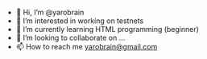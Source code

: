 - 👋 Hi, I’m @yarobrain
- 👀 I’m interested in working on testnets
- 🌱 I’m currently learning HTML programming (beginner)
- 💞️ I’m looking to collaborate on ...
- 📫 How to reach me yarobrain@gmail.com

<!---
yarobrain/yarobrain is a ✨ special ✨ repository because its `README.md` (this file) appears on your GitHub profile.
You can click the Preview link to take a look at your changes.
--->
